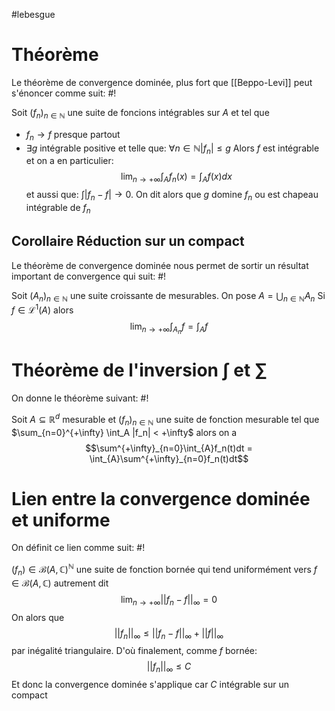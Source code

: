 #lebesgue 
# Théorème
Le théorème de convergence dominée, plus fort que [[Beppo-Levi]] peut s'énoncer comme suit: #!

Soit $(f_n)_{n \in \mathbb N}$ une suite de foncions intégrables sur $A$ et tel que
- $f_n \to f$ presque partout
- $\exists g$  intégrable positive et telle que: $\forall n \in \mathbb N |f_n| \leq g$
Alors $f$ est intégrable et on a en particulier: $$\lim_{n \to +\infty}\int_Af_n(x) = \int_A f(x)dx$$ et aussi que: $\int |f_n -f| \to 0$. On dit alors que $g$ domine $f_n$ ou est chapeau intégrable de $f_n$
<!--ID: 1710447314064-->

## Corollaire Réduction sur un compact
Le théorème de convergence dominée nous permet de sortir un résultat important de convergence qui suit: #!

Soit $(A_n)_{n \in \mathbb N}$ une suite croissante de mesurables. On pose $A = \bigcup_{n \in \mathbb N}A_n$ 
Si $f \in \mathcal L^1(A)$ alors $$\lim_{n \to +\infty}\int_{A_n} f = \int_Af$$
<!--ID: 1710447577816-->

# Théorème de l'inversion $\int$ et $\sum$ 
On donne le théorème suivant: #!

Soit $A \subseteq \mathbb R^d$ mesurable et $(f_n)_{n \in \mathbb N}$ une suite de fonction mesurable tel que $\sum_{n=0}^{+\infty} \int_A |f_n| < +\infty$ alors on a $$\sum^{+\infty}_{n=0}\int_{A}f_n(t)dt = \int_{A}\sum^{+\infty}_{n=0}f_n(t)dt$$ 
<!--ID: 1710447988710-->

# Lien entre la convergence dominée et uniforme
On définit ce lien comme suit: #!

 $(f_n) \in \mathcal B(A, \mathbb C)^{\mathbb N}$ une suite de fonction bornée qui tend uniformément vers $f\in \mathcal B(A, \mathbb C)$ autrement dit $$\lim_{n \to +\infty}||f_n -f||_{\infty} = 0$$
 On alors que $$||f_n||_{\infty} \leq ||f_n-f||_{\infty} + ||f||_\infty$$ par inégalité triangulaire. D'où finalement, comme $f$ bornée:
 $$||f_n||_{\infty} \leq C$$
 Et donc la convergence dominée s'applique car $C$ intégrable sur un compact
<!--ID: 1710449391184-->
